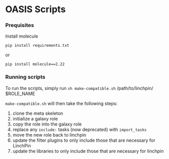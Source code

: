 # OASIS Scripts

### Prequisites

Install molecule

```
pip install requirements.txt
```
or 
```
pip install molecule==2.22
```

### Running scripts

To run the scripts, simply run `sh make-compatible.sh` /path/to/linchpin/ $ROLE_NAME

`make-compatible.sh` will then take the following steps:
1. clone the meta skeleton
2. initialize a galaxy role
3. copy the role into the galaxy role
4. replace any `include:` tasks (now deprecated) with `import_tasks`
5. move the new role back to linchpin
6. update the filter plugins to only include those that are necessary for LinchPin
7. update the libraries to only include those that are necessary for linchpin
